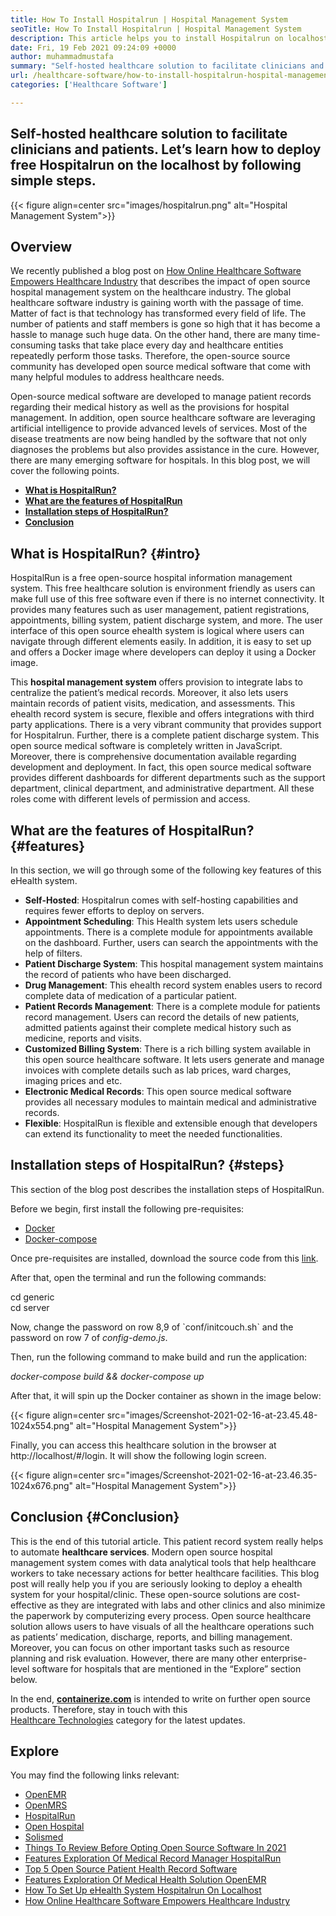 ```yaml
---
title: How To Install Hospitalrun | Hospital Management System
seoTitle: How To Install Hospitalrun | Hospital Management System
description: This article helps you to install Hospitalrun on localhost. Automate medical processes using rich-featured, open-source, free hospital management system.
date: Fri, 19 Feb 2021 09:24:09 +0000
author: muhammadmustafa
summary: "Self-hosted healthcare solution to facilitate clinicians and patients. Let's learn how to deploy free Hospitalrun on the localhost by following simple steps."
url: /healthcare-software/how-to-install-hospitalrun-hospital-management-system/
categories: ['Healthcare Software']

---
```

## Self-hosted healthcare solution to facilitate clinicians and patients. Let’s learn how to deploy free Hospitalrun on the localhost by following simple steps.

{{< figure align=center src="images/hospitalrun.png" alt="Hospital Management System">}}  

## Overview

We recently published a blog post on [How Online Healthcare Software Empowers Healthcare Industry][1] that describes the impact of open source hospital management system on the healthcare industry. The global healthcare software industry is gaining worth with the passage of time. Matter of fact is that technology has transformed every field of life. The number of patients and staff members is gone so high that it has become a hassle to manage such huge data. On the other hand, there are many time-consuming tasks that take place every day and healthcare entities repeatedly perform those tasks. Therefore, the open-source source community has developed open source medical software that come with many helpful modules to address healthcare needs. 

Open-source medical software are developed to manage patient records regarding their medical history as well as the provisions for hospital management. In addition, open source healthcare software are leveraging artificial intelligence to provide advanced levels of services. Most of the disease treatments are now being handled by the software that not only diagnoses the problems but also provides assistance in the cure. However, there are many emerging software for hospitals. In this blog post, we will cover the following points. 

  * [**What is HospitalRun?**][2]
  * [**What are the features of HospitalRun**][3]
  * [**Installation steps of HospitalRun?**][4]
  * [**Conclusion**][5] 

## What is HospitalRun? {#intro}

HospitalRun is a free open-source hospital information management system. This free healthcare solution is environment friendly as users can make full use of this free software even if there is no internet connectivity. It provides many features such as user management, patient registrations, appointments, billing system, patient discharge system, and more. The user interface of this open source ehealth system is logical where users can navigate through different elements easily. In addition, it is easy to set up and offers a Docker image where developers can deploy it using a Docker image. 

This **hospital management system** offers provision to integrate labs to centralize the patient’s medical records. Moreover, it also lets users maintain records of patient visits, medication, and assessments. This ehealth record system is secure, flexible and offers integrations with third party applications. There is a very vibrant community that provides support for Hospitalrun. Further, there is a complete patient discharge system. This open source medical software is completely written in JavaScript. Moreover, there is comprehensive documentation available regarding development and deployment. In fact, this open source medical software provides different dashboards for different departments such as the support department, clinical department, and administrative department. All these roles come with different levels of permission and access. 

## What are the features of HospitalRun? {#features}

In this section, we will go through some of the following key features of this eHealth system. 

  * **Self-Hosted**: Hospitalrun comes with self-hosting capabilities and requires fewer efforts to deploy on servers. 
  * **Appointment Scheduling**: This Health system lets users schedule appointments. There is a complete module for appointments available on the dashboard. Further, users can search the appointments with the help of filters.
  * **Patient Discharge System**: This hospital management system maintains the record of patients who have been discharged.
  * **Drug Management**: This ehealth record system enables users to record complete data of medication of a particular patient. 
  * **Patient Records Management**: There is a complete module for patients record management. Users can record the details of new patients, admitted patients against their complete medical history such as medicine, reports and visits.
  * **Customized Billing System**: There is a rich billing system available in this open source healthcare software. It lets users generate and manage invoices with complete details such as lab prices, ward charges, imaging prices and etc.
  * **Electronic Medical Records**: This open source medical software provides all necessary modules to maintain medical and administrative records. 
  * **Flexible**: HospitalRun is flexible and extensible enough that developers can extend its functionality to meet the needed functionalities. 

## Installation steps of HospitalRun? {#steps}

This section of the blog post describes the installation steps of HospitalRun. 

Before we begin, first install the following pre-requisites:

  * [Docker][6]
  * [Docker-compose][7]

Once pre-requisites are installed, download the source code from this [link][8].

After that, open the terminal and run the following commands:

cd generic  
cd server

Now, change the password on row 8,9 of \`conf/initcouch.sh\` and the password on row 7 of _config-demo.js_.

Then, run the following command to make build and run the application:

_docker-compose build && docker-compose up_

After that, it will spin up the Docker container as shown in the image below:

{{< figure align=center src="images/Screenshot-2021-02-16-at-23.45.48-1024x554.png" alt="Hospital Management System">}}  

Finally, you can access this healthcare solution in the browser at http://localhost/#/login. It will show the following login screen.

{{< figure align=center src="images/Screenshot-2021-02-16-at-23.46.35-1024x676.png" alt="Hospital Management System">}}  

## Conclusion {#Conclusion}

This is the end of this tutorial article. This patient record system really helps to automate **healthcare services**. Modern open source hospital management system comes with data analytical tools that help healthcare workers to take necessary actions for better healthcare facilities. This blog post will really help you if you are seriously looking to deploy a ehealth system for your hospital/clinic. These open-source solutions are cost-effective as they are integrated with labs and other clinics and also minimize the paperwork by computerizing every process. Open source healthcare solution allows users to have visuals of all the healthcare operations such as patients’ medication, discharge, reports, and billing management. Moreover, you can focus on other important tasks such as resource planning and risk evaluation. However, there are many other enterprise-level software for hospitals that are mentioned in the “Explore” section below. 

In the end, ****[containerize.com][9]**** is intended to write on further open source products. Therefore, stay in touch with this [Healthcare Technologies][10] category for the latest updates. 

## Explore

You may find the following links relevant:

  * [OpenEMR][11]
  * [OpenMRS][12]
  * [HospitalRun][13]
  * [Open Hospital][14]
  * [Solismed][15]
  * [Things To Review Before Opting Open Source Software In 2021][16]
  * [Features Exploration Of Medical Record Manager HospitalRun][17]
  * [Top 5 Open Source Patient Health Record Software][18]
  * [Features Exploration Of Medical Health Solution OpenEMR][19]
  * [How To Set Up eHealth System Hospitalrun On Localhost][20]
  * [How Online Healthcare Software Empowers Healthcare Industry][1]

 [1]: https://blog.containerize.com/2021/02/12/how-online-healthcare-software-empowers-healthcare-industry/
 [2]: #intro
 [3]: #features
 [4]: #steps
 [5]: #Conclusion
 [6]: https://us13.mailchimp.com/mctx/clicks?url=https%3A%2F%2Fdocs.docker.com%2Finstall%2F&h=b220f083ceda72a13e4e77091860b9761ee26229422b3c2590128582d7227f81&v=1&xid=b329e96801&uid=57968001&pool=contact_facing&subject=HospitalRun+1.0+Beta%3A+deploy+instruction
 [7]: https://us13.mailchimp.com/mctx/clicks?url=https%3A%2F%2Fdocs.docker.com%2Fcompose%2Finstall%2F&h=58cfa40eb1b8827698a31cbe9ac3661def22ae2b5c28eb832c19da2e3b5a5b0d&v=1&xid=b329e96801&uid=57968001&pool=contact_facing&subject=HospitalRun+1.0+Beta%3A+deploy+instruction
 [8]: https://us13.mailchimp.com/mctx/clicks?url=https%3A%2F%2Fhospitalrun.fra1.cdn.digitaloceanspaces.com%2Fdeployments%2Fhr-1.0.0-beta-generic.zip&h=3e79da04f5c6cd968d616537e74f30eef38c16590dc0cbc1945ec8ad214de9c0&v=1&xid=b329e96801&uid=57968001&pool=contact_facing&subject=HospitalRun+1.0+Beta%3A+deploy+instruction
 [9]: https://www.containerize.com/
 [10]: https://products.containerize.com/health-care-technologies
 [11]: https://products.containerize.com/health-care-technologies/openemr
 [12]: https://products.containerize.com/health-care-technologies/openmrs
 [13]: https://products.containerize.com/healthcare-technologies/hospitalrun
 [14]: https://products.containerize.com/healthcare-technologies/open-hospital
 [15]: https://products.containerize.com/healthcare-technologies/solismed
 [16]: https://blog.containerize.com/2021/09/29/things-to-review-before-opting-open-source-software-in-2021/
 [17]: https://blog.containerize.com/2021/08/04/features-exploration-of-medical-record-manager-hospitalrun/
 [18]: https://blog.containerize.com/2021/03/05/top-5-open-source-patient-record-management-software/
 [19]: https://blog.containerize.com/2021/02/26/features-exploration-of-medical-health-solution-openemr/
 [20]: https://blog.containerize.com/2021/02/19/how-to-set-up-ehealth-system-hospitalrun-on-localhost/